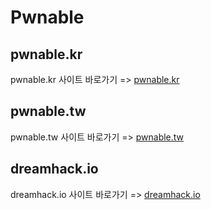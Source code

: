 # Pwnable
<h2>pwnable.kr</h2>
pwnable.kr 사이트 바로가기 => <a href='http://pwnable.kr'>pwnable.kr</a>

<h2>pwnable.tw</h2>
pwnable.tw 사이트 바로가기 => <a href='http://pwnable.tw'>pwnable.tw</a>

<h2>dreamhack.io</h2>
dreamhack.io 사이트 바로가기 => <a href='https://dreamhack.io'>dreamhack.io</a>

